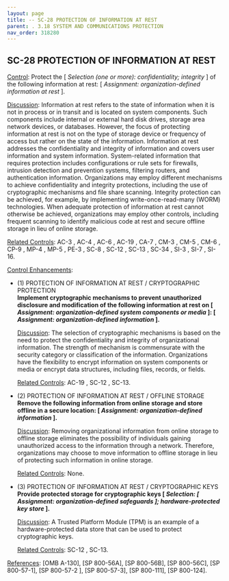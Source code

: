 ```yaml
---
layout: page
title: -- SC-28 PROTECTION OF INFORMATION AT REST 
parent: . 3.18 SYSTEM AND COMMUNICATIONS PROTECTION 
nav_order: 318280 
---
```


## SC-28 PROTECTION OF INFORMATION AT REST

<ins>Control</ins>: Protect the [ _Selection (one or more): confidentiality; integrity_ ] of the following information at rest: [ _Assignment: organization-defined information at rest_ ].

<ins>Discussion</ins>: Information at rest refers to the state of information when it is not in process or in transit and is located on system components. Such components include internal or external hard disk drives, storage area network devices, or databases. However, the focus of protecting information at rest is not on the type of storage device or frequency of access but rather on the state of the information. Information at rest addresses the confidentiality and integrity of information and covers user information and system information. System-related information that requires protection includes configurations or rule sets for firewalls, intrusion detection and prevention systems, filtering routers, and authentication information. Organizations may employ different mechanisms to achieve confidentiality and integrity protections, including the use of cryptographic mechanisms and file share scanning. Integrity protection can be achieved, for example, by implementing write-once-read-many (WORM) technologies. When adequate protection of information at rest cannot otherwise be achieved, organizations may employ other controls, including frequent scanning to identify malicious code at rest and secure offline storage in lieu of online storage.

<ins>Related Controls</ins>: AC-3 , AC-4 , AC-6 , AC-19 , CA-7 , CM-3 , CM-5 , CM-6 , CP-9 , MP-4 , MP-5 , PE-3 , SC-8 , SC-12 , SC-13 , SC-34 , SI-3 , SI-7 , SI-16.

<ins>Control Enhancements</ins>:
   
* (1) PROTECTION OF INFORMATION AT REST / CRYPTOGRAPHIC PROTECTION<br>
**Implement cryptographic mechanisms to prevent unauthorized disclosure and modification of the following information at rest on [ _Assignment: organization-defined system components or media_ ]: [ _Assignment: organization-defined information_ ].**

    <ins>Discussion</ins>: The selection of cryptographic mechanisms is based on the need to protect the confidentiality and integrity of organizational information. The strength of mechanism is commensurate with the security category or classification of the information. Organizations have the flexibility to encrypt information on system components or media or encrypt data structures, including files, records, or fields.
   
    <ins>Related Controls</ins>: AC-19 , SC-12 , SC-13.

* (2) PROTECTION OF INFORMATION AT REST / OFFLINE STORAGE<br>
**Remove the following information from online storage and store offline in a secure location: [ _Assignment: organization-defined information_ ].**

    <ins>Discussion</ins>: Removing organizational information from online storage to offline storage eliminates the possibility of individuals gaining unauthorized access to the information through a network. Therefore, organizations may choose to move information to offline storage in lieu of protecting such information in online storage.

    <ins>Related Controls</ins>: None.
   
* (3) PROTECTION OF INFORMATION AT REST / CRYPTOGRAPHIC KEYS<br>
**Provide protected storage for cryptographic keys [ _Selection: [ Assignment: organization-defined safeguards ]; hardware-protected key store_ ].**

    <ins>Discussion</ins>: A Trusted Platform Module (TPM) is an example of a hardware-protected data store that can be used to protect cryptographic keys.

    <ins>Related Controls</ins>: SC-12 , SC-13.
   
   
<ins>References</ins>: [OMB A-130], [SP 800-56A], [SP 800-56B], [SP 800-56C], [SP 800-57-1], [SP 800-57-2 ], [SP 800-57-3], [SP 800-111], [SP 800-124].
